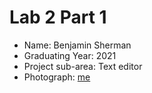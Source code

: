 # Lab 2 Part 1

- Name: Benjamin Sherman
- Graduating Year: 2021
- Project sub-area: Text editor
- Photograph: [me](bensherman.jpg)
